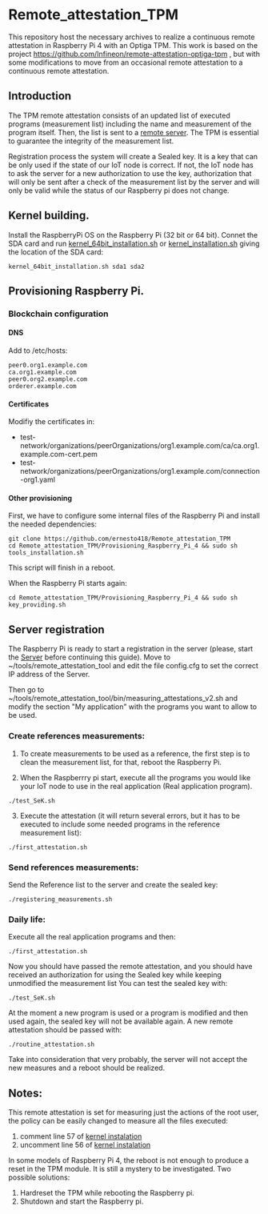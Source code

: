 # Remote_attestation_TPM

This repository host the necessary archives to realize a continuous remote attestation in Raspberry Pi 4 with an Optiga TPM. This work is based on the project https://github.com/Infineon/remote-attestation-optiga-tpm , but with some modifications to move from an occasional remote attestation to a continuous remote attestation.

## Introduction

The TPM remote attestation consists of an updated list of executed programs (measurement list) including the name and measurement of the program itself. Then, the list is sent to a [remote server](https://github.com/ernesto418/Remote_attestation_server). The TPM is essential to guarantee the integrity of the measurement list.

Registration process the system will create a Sealed key. It is a key that can be only used if the state of our IoT node is correct. If not, the IoT node has to ask the server for a new authorization to use the key, authorization that will only be sent after a check of the measurement list by the server and will only be valid while the status of our Raspberry pi does not change.

## Kernel building.

Install the RaspberryPi OS on the Raspberry Pi (32 bit or 64 bit). Connet the SDA card and run [kernel_64bit_installation.sh](https://github.com/ernesto418/Remote_attestation_TPM/blob/main/Kernel_building/kernel_64bit_installation.sh) or [kernel_installation.sh](https://github.com/ernesto418/Remote_attestation_TPM/blob/main/Kernel_building/kernel_installation.sh) giving the location of the SDA card:

```
kernel_64bit_installation.sh sda1 sda2
```

## Provisioning Raspberry Pi.

### Blockchain configuration

#### DNS

Add to /etc/hosts:

```
peer0.org1.example.com
ca.org1.example.com
peer0.org2.example.com
orderer.example.com
```

#### Certificates

Modifiy the certificates in: 

- test-network/organizations/peerOrganizations/org1.example.com/ca/ca.org1.example.com-cert.pem
- test-network/organizations/peerOrganizations/org1.example.com/connection-org1.yaml

#### Other provisioning

First, we have to configure some internal files of the Raspberry Pi and install the needed dependencies:

```
git clone https://github.com/ernesto418/Remote_attestation_TPM
cd Remote_attestation_TPM/Provisioning_Raspberry_Pi_4 && sudo sh tools_installation.sh

```

This script will finish in a reboot.

When the Raspberry Pi starts again:

```
cd Remote_attestation_TPM/Provisioning_Raspberry_Pi_4 && sudo sh key_providing.sh
```

## Server registration

The Raspberry Pi is ready to start a registration in the server (please, start the [Server](https://github.com/ernesto418/Remote_attestation_server) before continuing this guide).
Move to ~/tools/remote_attestation_tool and edit the file config.cfg to set the correct IP address of the Server. 

Then go to ~/tools/remote_attestation_tool/bin/measuring_attestations_v2.sh and modify the section  "My application" with the programs you want to allow to be used.

### Create references measurements:

1. To create measurements to be used as a reference, the first step is to clean the measurement list, for that, reboot the Raspberry Pi.

2. When the Raspberrry pi start, execute all the programs you would like your IoT node to use in the real application (Real application program).

```
./test_SeK.sh
```


3. Execute the attestation (it will return several errors, but it has to be executed to include some needed programs in the reference measurement list):

```
./first_attestation.sh
```

### Send references measurements:

Send the Reference list to the server and create the sealed key:

```
./registering_measurements.sh
```

### Daily life:

Execute all the real application programs and then:

```
./first_attestation.sh
```
Now you should have passed the remote attestation, and you should have received an authorization for using the Sealed key while keeping unmodified the measurement list
You can test the sealed key with:

```
./test_SeK.sh
```

At the moment a new program is used or a program is modified and then used again, the sealed key will not be available again. A new remote attestation should be passed with:

```
./routine_attestation.sh
```

Take into consideration that very probably, the server will not accept the new measures and a reboot should be realized.

## Notes:

This remote attestation is set for measuring just the actions of the root user, the policy can be easily changed to measure all the files executed:

1. comment line 57 of [kernel instalation](https://github.com/ernesto418/Remote_attestation_TPM/blob/V1/Kernel_building/kernel_64bit_installation.sh)
2. uncomment line 56 of [kernel instalation](https://github.com/ernesto418/Remote_attestation_TPM/blob/V1/Kernel_building/kernel_64bit_installation.sh)

In some models of Raspberry Pi 4, the reboot is not enough to produce a reset in the TPM module. It is still a mystery to be investigated. Two possible solutions:
1. Hardreset the TPM while rebooting the Raspberry pi.
2. Shutdown and start the Raspberry pi.
